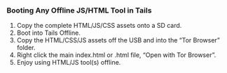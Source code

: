 ### Booting Any Offline JS/HTML Tool in Tails

1. Copy the complete HTML/JS/CSS assets onto a SD card.
2. Boot into Tails Offline.
3. Copy the HTML/CSS/JS assets off the USB and into the “Tor Browser” folder.
4. Right click the main index.html or .html file, “Open with Tor Browser”.
5. Enjoy using HTML/JS tool(s) offline.